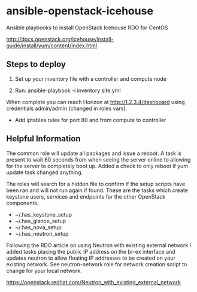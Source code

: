ansible-openstack-icehouse
==========================

Ansible playbooks to install OpenStack Icehouse RDO for CentOS

http://docs.openstack.org/icehouse/install-guide/install/yum/content/index.html

Steps to deploy
---------------
1. Set up your inventory file with a controller and compute node

2. Run: ansible-playbook -i inventory site.yml

When complete you can reach Horizon at http://1.2.3.4/dashboard using credentials admin/admin (changed in roles vars).

* Add iptables rules for port 80 and from compute to controller



Helpful Information
-------------------
The common role will update all packages and issue a reboot.  A task is present to wait 60 seconds from when seeing the server online to allowing for the server to completely boot up. Added a check to only reboot if yum update task changed anything.

The roles will search for a hidden file to confirm if the setup scripts have been ran and will not run again if found.  These are the tasks which create keystone users, services and endpoints for the other OpenStack components.

- ~/.has_keystone_setup
- ~/.has_glance_setup
- ~/.has_nova_setup
- ~/.has_neutron_setup


Following the RDO article on using Neutron with existing external network I added tasks placing the public IP address on the br-ex interface and updates neutron to allow floating IP addresses to be created on your existing network. See neutron-network role for network creation script to change for your local network.

https://openstack.redhat.com/Neutron_with_existing_external_network
